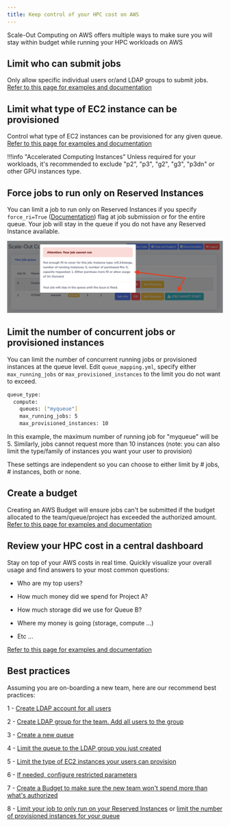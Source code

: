 ```yaml
---
title: Keep control of your HPC cost on AWS
---
```


Scale-Out Computing on AWS offers multiple ways to make sure you will stay within budget while running your HPC workloads on AWS

## Limit who can submit jobs

Only allow specific individual users or/and LDAP groups to submit jobs. [Refer to this page for examples and documentation](../../security/manage-queue-acls/)


## Limit what type of EC2 instance can be provisioned 

Control what type of EC2 instances can be provisioned for any given queue. [Refer to this page for examples and documentation](../../security/manage-queue-instance-types/)

!!!info "Accelerated Computing Instances"
    Unless required for your workloads, it's recommended to exclude "p2", "p3", "g2", "g3", "p3dn" or other GPU instances type. 

## Force jobs to run only on Reserved Instances

You can limit a job to run only on Reserved Instances if you specify `force_ri=True` ([Documentation](../../tutorials/integration-ec2-job-parameters/#force_ri)) flag at job submission or for the entire queue.
Your job will stay in the queue if you do not have any Reserved Instance available.

![](../imgs/force-ri-1.png)

## Limit the number of concurrent jobs or provisioned instances

You can limit the number of concurrent running jobs or provisioned instances at the queue level. Edit `queue_mapping.yml`, specify either `max_running_jobs` or `max_provisioned_instances` to the limit you do not want to exceed.
~~~bash hl_lines="4 5"
queue_type:
  compute:
    queues: ["myqueue"]
    max_running_jobs: 5
    max_provisioned_instances: 10
~~~

In this example, the maximum number of running job for "myqueue" will be 5. Similarly, jobs cannot request more than 10 instances (note: you can also limit the type/family of instances you want your user to provision)

These settings are independent so you can choose to either limit by # jobs, # instances, both or none.


## Create a budget

Creating an AWS Budget will ensure jobs can't be submitted if the budget allocated to the team/queue/project has exceeded the authorized amount.
[Refer to this page for examples and documentation](../../budget/set-up-budget-project/)

## Review your HPC cost in a central dashboard

Stay on top of your AWS costs in real time. Quickly visualize your overall usage and find answers to your most common questions:

- Who are my top users?

- How much money did we spend for Project A?

- How much storage did we use for Queue B?

- Where my money is going (storage, compute ...)

- Etc ...
  
[Refer to this page for examples and documentation](../../budget/review-hpc-costs/)

## Best practices

Assuming you are on-boarding a new team, here are our recommend best practices:

1 - [Create LDAP account for all users](../../web-interface/manage-ldap-users/#add-users)

2 - [Create LDAP group for the team. Add all users to the group](../../web-interface/manage-ldap-users/#other-ldap-operations)

3 - [Create a new queue](../../web-interface/create-your-own-queue/#queue-with-automatic-instance-provisioning)

4 - [Limit the queue to the LDAP group you just created](../../security/manage-queue-acls/#manage-acls-using-ldap-groups)

5 - [Limit the type of EC2 instances your users can provision](../../security/manage-queue-instance-types/)

6 - [If needed, configure restricted parameters](../../security/manage-queue-restricted-parameters/)

7 - [Create a Budget to make sure the new team won't spend more than what's authorized](../../budget/set-up-budget-project/)

8 - [Limit your job to only run on your Reserved Instances](../../budget/prevent-overspend-hpc-cost-on-aws-soca/#force-jobs-to-run-only-on-reserved-instances) or [limit the number of provisioned instances for your queue](../../budget/prevent-overspend-hpc-cost-on-aws-soca/#limit-the-number-of-concurrent-jobs-or-provisioned-instances)